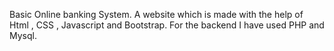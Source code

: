 Basic Online banking System.
A website which is made with the help of Html , CSS , Javascript and Bootstrap.
For the backend I have used PHP and Mysql.
